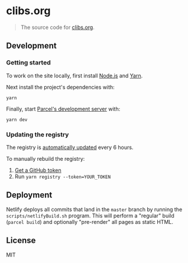 # clibs.org

> The source code for [clibs.org](https://www.clibs.org/).

## Development

### Getting started

To work on the site locally, first install [Node.js](https://nodejs.org/) and [Yarn](https://yarnpkg.com/).

Next install the project's dependencies with:

```
yarn
```

Finally, start [Parcel's development server](https://parceljs.org/cli.html#serve) with:

```
yarn dev
```

### Updating the registry

The registry is [automatically updated](https://github.com/clibs/website/blob/master/.github/workflows/registry.yml) every 6 hours.

To manually rebuild the registry:

1. [Get a GitHub token](https://github.com/settings/tokens/new)
1. Run `yarn registry --token=YOUR_TOKEN`

## Deployment

Netlify deploys all commits that land in the `master` branch by running the `scripts/netlifyBuild.sh` program. This will perform a "regular" build (`parcel build`) and optionally "pre-render" all pages as static HTML.

## License

MIT
